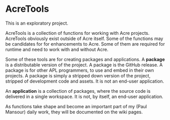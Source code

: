 # AcreTools
This is an exploratory project. 

AcreTools is a collection of functions for working with Acre projects.  AcreTools obviously exist outside of Acre itself. Some of the functions may be candidates for for enhancements to Acre. Some of them are required for runtime and need to work with and without Acre.

Some of these tools are for creating packages and applications. A **package** is a distributable version of the project. A package is the GitHub release. A package is for other APL programmers, to use and embed in their own projects. A package is simply a stripped down version of the project, stripped of development code and assets. It is not an  end-user application.  

An **application** is a collection of packages, where the source code is delivered in a single workspace. It is not, by itself, an end-user application.  

As functions take shape and become an important part of my (Paul Mansour) daily work, they will be documented on the wiki pages.
